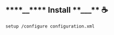 ## **\*\*\*\***\_\_**\*\*\*\*** Install **\*\***\_\_\_**\*\*** ☕

```
setup /configure configuration.xml
```
